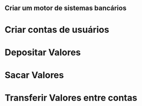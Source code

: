 ## Criar um motor de sistemas bancários

# Criar contas de usuários

# Depositar Valores

# Sacar Valores

# Transferir Valores entre contas